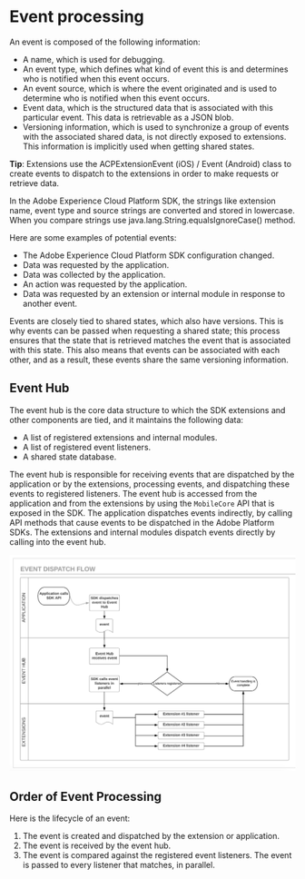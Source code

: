 # Event processing

An event is composed of the following information:

* A name, which is used for debugging.
* An event type, which defines what kind of event this is and determines who is notified when this event occurs.
* An event source, which is where the event originated and is used to determine who is notified when this event occurs.
* Event data, which is the structured data that is associated with this particular event.   This data is retrievable as a JSON blob.
* Versioning information, which is used to synchronize a group of events with the associated shared data, is not directly exposed to extensions.  This information is implicitly used when getting shared states.

**Tip**: Extensions use the ACPExtensionEvent (iOS) / Event (Android) class to create events to dispatch to the extensions in order to make requests or retrieve data.

In the Adobe Experience Cloud Platform SDK, the strings  like extension name, event type and source strings are converted and stored in lowercase. When you compare strings use java.lang.String.equalsIgnoreCase() method.

Here are some examples of potential events:

* The Adobe Experience Cloud Platform SDK configuration changed.
* Data was requested by the application.
* Data was collected by the application.
* An action was requested by the application.
* Data was requested by an extension or internal module in response to another event.

Events are closely tied to shared states, which also have versions. This is why events can be passed when requesting a shared state; this process ensures that the state that is retrieved matches the event that is associated with this state. This also means that events can be associated with each other, and as a result, these events share the same versioning information.

## Event Hub

The event hub is the core data structure to which the SDK extensions and other components are tied, and it maintains the following data:

* A list of registered extensions and internal modules.
* A list of registered event listeners.
* A shared state database.

The event hub is responsible for receiving events that are dispatched by the application or by the extensions, processing events, and dispatching these events to registered listeners. The event hub is accessed from the application and from the extensions by using the `MobileCore` API that is exposed in the SDK. The application dispatches events indirectly, by calling API methods that cause events to be dispatched in the Adobe Platform SDKs. The extensions and internal modules dispatch events directly by calling into the event hub.

![](../../.gitbook/assets/event-dispatch-flow-1280-6560ee4b-0.png)

## Order of Event Processing

Here is the lifecycle of an event:

1. The event is created and dispatched by the extension or application.
2. The event is received by the event hub.
3. The event is compared against the registered event listeners.  The event is passed to every listener that matches, in parallel.

